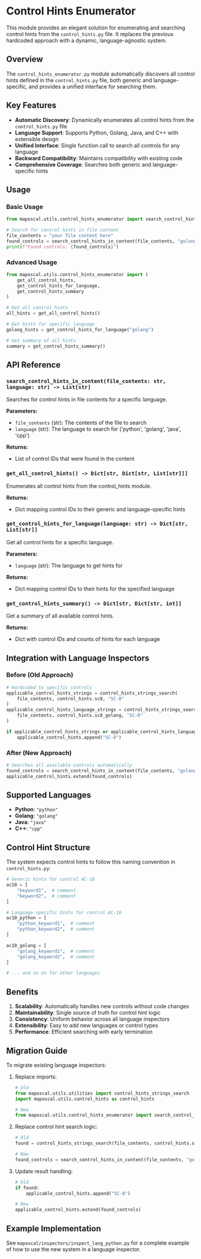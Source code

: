 # Control Hints Enumerator

This module provides an elegant solution for enumerating and searching control hints from the `control_hints.py` file. It replaces the previous hardcoded approach with a dynamic, language-agnostic system.

## Overview

The `control_hints_enumerator.py` module automatically discovers all control hints defined in the `control_hints.py` file, both generic and language-specific, and provides a unified interface for searching them.

## Key Features

- **Automatic Discovery**: Dynamically enumerates all control hints from the `control_hints.py` file
- **Language Support**: Supports Python, Golang, Java, and C++ with extensible design
- **Unified Interface**: Single function call to search all controls for any language
- **Backward Compatibility**: Maintains compatibility with existing code
- **Comprehensive Coverage**: Searches both generic and language-specific hints

## Usage

### Basic Usage

```python
from maposcal.utils.control_hints_enumerator import search_control_hints_in_content

# Search for control hints in file content
file_contents = "your file content here"
found_controls = search_control_hints_in_content(file_contents, "golang")
print(f"Found controls: {found_controls}")
```

### Advanced Usage

```python
from maposcal.utils.control_hints_enumerator import (
    get_all_control_hints,
    get_control_hints_for_language,
    get_control_hints_summary
)

# Get all control hints
all_hints = get_all_control_hints()

# Get hints for specific language
golang_hints = get_control_hints_for_language("golang")

# Get summary of all hints
summary = get_control_hints_summary()
```

## API Reference

### `search_control_hints_in_content(file_contents: str, language: str) -> List[str]`

Searches for control hints in file contents for a specific language.

**Parameters:**
- `file_contents` (str): The contents of the file to search
- `language` (str): The language to search for ('python', 'golang', 'java', 'cpp')

**Returns:**
- List of control IDs that were found in the content

### `get_all_control_hints() -> Dict[str, Dict[str, List[str]]]`

Enumerates all control hints from the control_hints module.

**Returns:**
- Dict mapping control IDs to their generic and language-specific hints

### `get_control_hints_for_language(language: str) -> Dict[str, List[str]]`

Get all control hints for a specific language.

**Parameters:**
- `language` (str): The language to get hints for

**Returns:**
- Dict mapping control IDs to their hints for the specified language

### `get_control_hints_summary() -> Dict[str, Dict[str, int]]`

Get a summary of all available control hints.

**Returns:**
- Dict with control IDs and counts of hints for each language

## Integration with Language Inspectors

### Before (Old Approach)

```python
# Hardcoded to specific controls
applicable_control_hints_strings = control_hints_strings_search(
    file_contents, control_hints.sc8, "SC-8"
)
applicable_control_hints_language_strings = control_hints_strings_search(
    file_contents, control_hints.sc8_golang, "SC-8"
)

if applicable_control_hints_strings or applicable_control_hints_language_strings:
    applicable_control_hints.append("SC-8")
```

### After (New Approach)

```python
# Searches all available controls automatically
found_controls = search_control_hints_in_content(file_contents, "golang")
applicable_control_hints.extend(found_controls)
```

## Supported Languages

- **Python**: `"python"`
- **Golang**: `"golang"`
- **Java**: `"java"`
- **C++**: `"cpp"`

## Control Hint Structure

The system expects control hints to follow this naming convention in `control_hints.py`:

```python
# Generic hints for control AC-10
ac10 = [
    "keyword1",  # comment
    "keyword2",  # comment
]

# Language-specific hints for control AC-10
ac10_python = [
    "python_keyword1",  # comment
    "python_keyword2",  # comment
]

ac10_golang = [
    "golang_keyword1",  # comment
    "golang_keyword2",  # comment
]

# ... and so on for other languages
```

## Benefits

1. **Scalability**: Automatically handles new controls without code changes
2. **Maintainability**: Single source of truth for control hint logic
3. **Consistency**: Uniform behavior across all language inspectors
4. **Extensibility**: Easy to add new languages or control types
5. **Performance**: Efficient searching with early termination

## Migration Guide

To migrate existing language inspectors:

1. Replace imports:
   ```python
   # Old
   from maposcal.utils.utilities import control_hints_strings_search
   import maposcal.utils.control_hints as control_hints
   
   # New
   from maposcal.utils.control_hints_enumerator import search_control_hints_in_content
   ```

2. Replace control hint search logic:
   ```python
   # Old
   found = control_hints_strings_search(file_contents, control_hints.sc8, "SC-8")
   
   # New
   found_controls = search_control_hints_in_content(file_contents, "golang")
   ```

3. Update result handling:
   ```python
   # Old
   if found:
       applicable_control_hints.append("SC-8")
   
   # New
   applicable_control_hints.extend(found_controls)
   ```

## Example Implementation

See `maposcal/inspectors/inspect_lang_python.py` for a complete example of how to use the new system in a language inspector. 